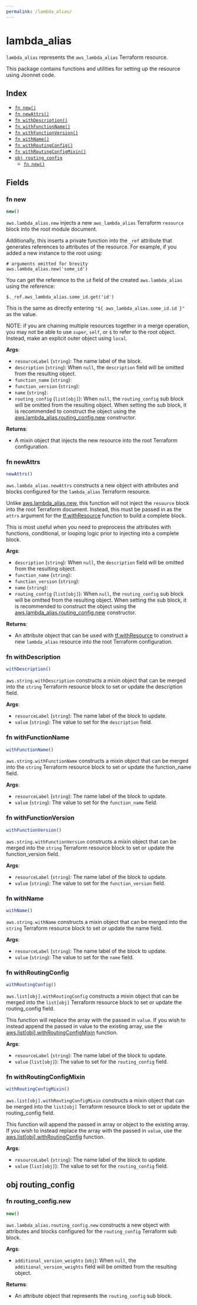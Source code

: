 ```yaml
---
permalink: /lambda_alias/
---
```


# lambda_alias

`lambda_alias` represents the `aws_lambda_alias` Terraform resource.



This package contains functions and utilities for setting up the resource using Jsonnet code.


## Index

* [`fn new()`](#fn-new)
* [`fn newAttrs()`](#fn-newattrs)
* [`fn withDescription()`](#fn-withdescription)
* [`fn withFunctionName()`](#fn-withfunctionname)
* [`fn withFunctionVersion()`](#fn-withfunctionversion)
* [`fn withName()`](#fn-withname)
* [`fn withRoutingConfig()`](#fn-withroutingconfig)
* [`fn withRoutingConfigMixin()`](#fn-withroutingconfigmixin)
* [`obj routing_config`](#obj-routing_config)
  * [`fn new()`](#fn-routing_confignew)

## Fields

### fn new

```ts
new()
```


`aws.lambda_alias.new` injects a new `aws_lambda_alias` Terraform `resource`
block into the root module document.

Additionally, this inserts a private function into the `_ref` attribute that generates references to attributes of the
resource. For example, if you added a new instance to the root using:

    # arguments omitted for brevity
    aws.lambda_alias.new('some_id')

You can get the reference to the `id` field of the created `aws.lambda_alias` using the reference:

    $._ref.aws_lambda_alias.some_id.get('id')

This is the same as directly entering `"${ aws_lambda_alias.some_id.id }"` as the value.

NOTE: if you are chaining multiple resources together in a merge operation, you may not be able to use `super`, `self`,
or `$` to refer to the root object. Instead, make an explicit outer object using `local`.

**Args**:
  - `resourceLabel` (`string`): The name label of the block.
  - `description` (`string`):  When `null`, the `description` field will be omitted from the resulting object.
  - `function_name` (`string`): 
  - `function_version` (`string`): 
  - `name` (`string`): 
  - `routing_config` (`list[obj]`):  When `null`, the `routing_config` sub block will be omitted from the resulting object. When setting the sub block, it is recommended to construct the object using the [aws.lambda_alias.routing_config.new](#fn-routing_confignew) constructor.

**Returns**:
- A mixin object that injects the new resource into the root Terraform configuration.


### fn newAttrs

```ts
newAttrs()
```


`aws.lambda_alias.newAttrs` constructs a new object with attributes and blocks configured for the `lambda_alias`
Terraform resource.

Unlike [aws.lambda_alias.new](#fn-new), this function will not inject the `resource`
block into the root Terraform document. Instead, this must be passed in as the `attrs` argument for the
[tf.withResource](https://github.com/tf-libsonnet/core/tree/main/docs#fn-withresource) function to build a complete block.

This is most useful when you need to preprocess the attributes with functions, conditional, or looping logic prior to
injecting into a complete block.

**Args**:
  - `description` (`string`):  When `null`, the `description` field will be omitted from the resulting object.
  - `function_name` (`string`): 
  - `function_version` (`string`): 
  - `name` (`string`): 
  - `routing_config` (`list[obj]`):  When `null`, the `routing_config` sub block will be omitted from the resulting object. When setting the sub block, it is recommended to construct the object using the [aws.lambda_alias.routing_config.new](#fn-routing_confignew) constructor.

**Returns**:
  - An attribute object that can be used with [tf.withResource](https://github.com/tf-libsonnet/core/tree/main/docs#fn-withresource) to construct a new `lambda_alias` resource into the root Terraform configuration.


### fn withDescription

```ts
withDescription()
```

`aws.string.withDescription` constructs a mixin object that can be merged into the `string`
Terraform resource block to set or update the description field.



**Args**:
  - `resourceLabel` (`string`): The name label of the block to update.
  - `value` (`string`): The value to set for the `description` field.


### fn withFunctionName

```ts
withFunctionName()
```

`aws.string.withFunctionName` constructs a mixin object that can be merged into the `string`
Terraform resource block to set or update the function_name field.



**Args**:
  - `resourceLabel` (`string`): The name label of the block to update.
  - `value` (`string`): The value to set for the `function_name` field.


### fn withFunctionVersion

```ts
withFunctionVersion()
```

`aws.string.withFunctionVersion` constructs a mixin object that can be merged into the `string`
Terraform resource block to set or update the function_version field.



**Args**:
  - `resourceLabel` (`string`): The name label of the block to update.
  - `value` (`string`): The value to set for the `function_version` field.


### fn withName

```ts
withName()
```

`aws.string.withName` constructs a mixin object that can be merged into the `string`
Terraform resource block to set or update the name field.



**Args**:
  - `resourceLabel` (`string`): The name label of the block to update.
  - `value` (`string`): The value to set for the `name` field.


### fn withRoutingConfig

```ts
withRoutingConfig()
```

`aws.list[obj].withRoutingConfig` constructs a mixin object that can be merged into the `list[obj]`
Terraform resource block to set or update the routing_config field.

This function will replace the array with the passed in `value`. If you wish to instead append the
passed in value to the existing array, use the [aws.list[obj].withRoutingConfigMixin](TODO) function.


**Args**:
  - `resourceLabel` (`string`): The name label of the block to update.
  - `value` (`list[obj]`): The value to set for the `routing_config` field.


### fn withRoutingConfigMixin

```ts
withRoutingConfigMixin()
```

`aws.list[obj].withRoutingConfigMixin` constructs a mixin object that can be merged into the `list[obj]`
Terraform resource block to set or update the routing_config field.

This function will append the passed in array or object to the existing array. If you wish
to instead replace the array with the passed in `value`, use the [aws.list[obj].withRoutingConfig](TODO)
function.


**Args**:
  - `resourceLabel` (`string`): The name label of the block to update.
  - `value` (`list[obj]`): The value to set for the `routing_config` field.


## obj routing_config



### fn routing_config.new

```ts
new()
```


`aws.lambda_alias.routing_config.new` constructs a new object with attributes and blocks configured for the `routing_config`
Terraform sub block.



**Args**:
  - `additional_version_weights` (`obj`):  When `null`, the `additional_version_weights` field will be omitted from the resulting object.

**Returns**:
  - An attribute object that represents the `routing_config` sub block.
